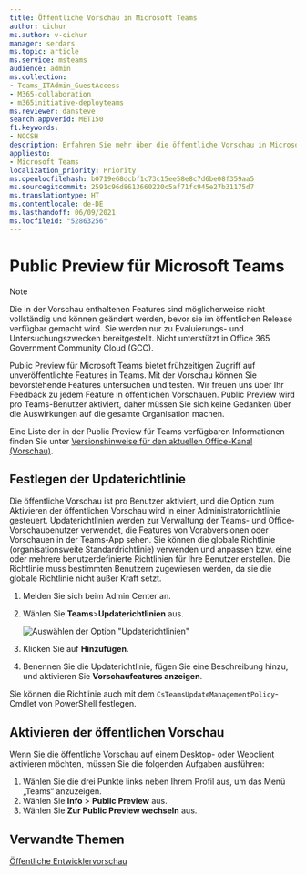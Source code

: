 ```yaml
---
title: Öffentliche Vorschau in Microsoft Teams
author: cichur
ms.author: v-cichur
manager: serdars
ms.topic: article
ms.service: msteams
audience: admin
ms.collection:
- Teams_ITAdmin_GuestAccess
- M365-collaboration
- m365initiative-deployteams
ms.reviewer: dansteve
search.appverid: MET150
f1.keywords:
- NOCSH
description: Erfahren Sie mehr über die öffentliche Vorschau in Microsoft Teams. Testen Sie neue Features, und senden Sie Feedback.
appliesto:
- Microsoft Teams
localization_priority: Priority
ms.openlocfilehash: b0719e68dcbf1c73c15ee58e8c7d6be08f359aa5
ms.sourcegitcommit: 2591c96d8613660220c5af71fc945e27b31175d7
ms.translationtype: HT
ms.contentlocale: de-DE
ms.lasthandoff: 06/09/2021
ms.locfileid: "52863256"
---
```

# <a name="microsoft-teams-public-preview"></a>Public Preview für Microsoft Teams

> [!NOTE]
> Die in der Vorschau enthaltenen Features sind möglicherweise nicht vollständig und können geändert werden, bevor sie im öffentlichen Release verfügbar gemacht wird. Sie werden nur zu Evaluierungs- und Untersuchungszwecken bereitgestellt. Nicht unterstützt in Office 365 Government Community Cloud (GCC).

Public Preview für Microsoft Teams bietet frühzeitigen Zugriff auf unveröffentlichte Features in Teams. Mit der Vorschau können Sie bevorstehende Features untersuchen und testen. Wir freuen uns über Ihr Feedback zu jedem Feature in öffentlichen Vorschauen. Public Preview wird pro Teams-Benutzer aktiviert, daher müssen Sie sich keine Gedanken über die Auswirkungen auf die gesamte Organisation machen.

Eine Liste der in der Public Preview für Teams verfügbaren Informationen finden Sie unter [Versionshinweise für den aktuellen Office-Kanal (Vorschau)](/officeupdates/current-channel-preview).

## <a name="set-the-update-policy"></a>Festlegen der Updaterichtlinie

Die öffentliche Vorschau ist pro Benutzer aktiviert, und die Option zum Aktivieren der öffentlichen Vorschau wird in einer Administratorrichtlinie gesteuert. Updaterichtlinien werden zur Verwaltung der Teams- und Office-Vorschaubenutzer verwendet, die Features von Vorabversionen oder Vorschauen in der Teams-App sehen. Sie können die globale Richtlinie (organisationsweite Standardrichtlinie) verwenden und anpassen bzw. eine oder mehrere benutzerdefinierte Richtlinien für Ihre Benutzer erstellen. Die Richtlinie muss bestimmten Benutzern zugewiesen werden, da sie die globale Richtlinie nicht außer Kraft setzt.

1. Melden Sie sich beim Admin Center an.
2. Wählen Sie **Teams**>**Updaterichtlinien** aus.

   ![Auswählen der Option "Updaterichtlinien"](media/updatePolicies.png)

3. Klicken Sie auf **Hinzufügen**.
4. Benennen Sie die Updaterichtlinie, fügen Sie eine Beschreibung hinzu, und aktivieren Sie **Vorschaufeatures anzeigen**.

Sie können die Richtlinie auch mit dem `CsTeamsUpdateManagementPolicy`-Cmdlet von PowerShell festlegen.

## <a name="enable-public-preview"></a>Aktivieren der öffentlichen Vorschau

Wenn Sie die öffentliche Vorschau auf einem Desktop- oder Webclient aktivieren möchten, müssen Sie die folgenden Aufgaben ausführen:

1. Wählen Sie die drei Punkte links neben Ihrem Profil aus, um das Menü „Teams“ anzuzeigen.
2. Wählen Sie **Info** > **Public Preview** aus.
3. Wählen Sie **Zur Public Preview wechseln** aus.

## <a name="related-topics"></a>Verwandte Themen

[Öffentliche Entwicklervorschau](/microsoftteams/platform/resources/dev-preview/developer-preview-intro)

